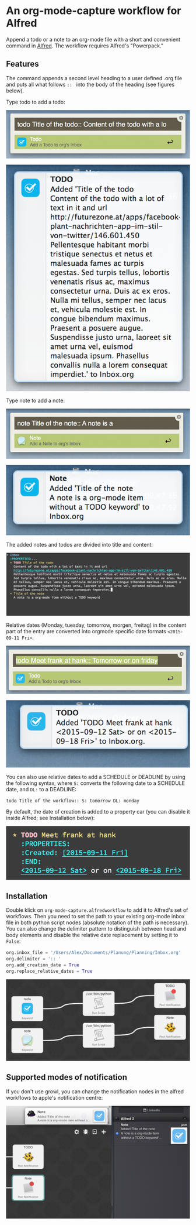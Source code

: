 # An org-mode-capture workflow for Alfred
Append a todo or a note to an org-mode file with a short and convenient command in [Alfred](https://www.alfredapp.com/). The workflow requires Alfred's "Powerpack."

## Features
The command appends a second level heading to a user defined .org file and puts all what follows `:: ` into the body of the heading (see figures below).

Type todo to add a todo:

![Capture a todo](images/todo-capture.png)

![Capture a todo](images/todo-notification.png)


Type note to add a note:

![Capture a note](images/note-capture.png)

![Capture a note](images/note-notification.png)


The added notes and todos are divided into title and content:

![Capture a note](images/result.png)


Relative dates (Monday, tuesday, tomorrow, morgen, freitag) in the content part of the entry are converted into orgmode specific date formats `<2015-09-11 Fri>`.

![Relative dates in Alfred](images/date_replacement-01.png)

![become orgmode dates](images/date_replacement-02.png)

You can also use relative dates to add a SCHEDULE or DEADLINE by using the following syntax, where `S:` converts the following date to a SCHEDULE date, and `DL:` to a DEADLINE:

```
todo Title of the workflow:: S: tomorrow DL: monday
```

By default, the date of creation is added to a property car (you can disable it inside Alfred; see Installation below):

![Date of creation](images/creation_date.png)

## Installation
Double klick on `org-mode-capture.alfredworkflow` to add it to Alfred's set of workflows. Then you need to set the path to your existing org-mode inbox file in both python script nodes (absolute notation of the path is necessary). You can also change the delimiter pattern to distinguish between head and body elements and disable the relative date replacement by setting it to `False`:

```python
org.inbox_file = '/Users/Alex/Documents/Planung/Planning/Inbox.org'
org.delimiter = ':: '
org.add_creation_date = True
org.replace_relative_dates = True
```

![Edit the python script nodes within Alfred](images/workflow.png)

## Supported modes of notification

If you don't use growl, you can change the notification nodes in the alfred workflows to apple's notification centre:

![Notification system](images/supported_notificaitons.png)
